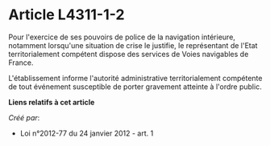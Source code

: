 # Article L4311-1-2

Pour l'exercice de ses pouvoirs de police de la navigation intérieure, notamment lorsqu'une situation de crise le justifie,
le représentant de l'Etat territorialement compétent dispose des services de Voies navigables de France.

L'établissement informe l'autorité administrative territorialement compétente de tout événement susceptible de porter
gravement atteinte à l'ordre public.

**Liens relatifs à cet article**

_Créé par_:

  - Loi n°2012-77 du 24 janvier 2012 - art. 1
